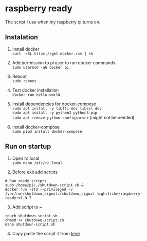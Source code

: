 # raspberry ready
The script I use when my raspberry pi turns on.

## Instalation
1. Install docker  
`curl -sSL https://get.docker.com | sh`

2. Add permission to pi user to run docker commands  
`sudo usermod -aG docker pi`

3. Reboot  
`sudo reboot`

4. Test docker installation  
`docker run hello-world`

5. Install dependencies for docker-compose  
`sudo apt install -y libffi-dev libssl-dev`  
`sudo apt install -y python3 python3-pip`  
`sudo apt remove python-configparser` (might not be needed)

6. Install docker-compose  
`sudo pip3 install docker-compose`

## Run on startup
1. Open rc.local  
`sudo nano /etc/rc.local`

2. Before exit add scripts  
```
# Run ready scripts
sudo /home/pi/./shutdown-script.sh &
docker run -itd --privileged -v /var/run/shutdown_signal:/shutdown_signal highstrike/raspberry-ready:v1.0.7
```

3. Add script to ~  
```
touch shutdown-script.sh
chmod +x shutdown-script.sh
nano shutdown-script.sh
```

4. Copy paste the script it from [here](https://github.com/highstrike/raspberry/blob/master/shutdown-script.sh)
